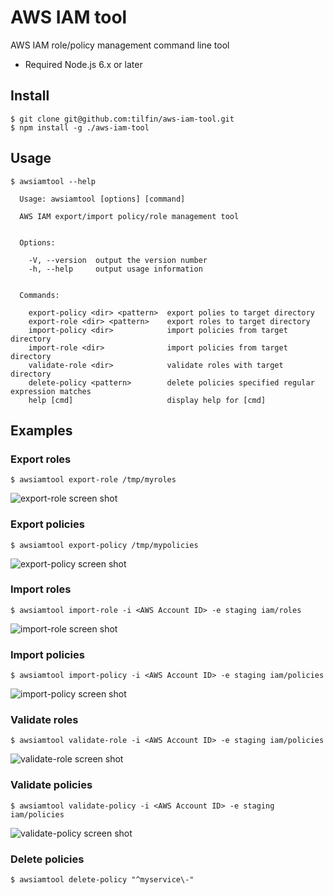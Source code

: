 # AWS IAM tool

AWS IAM role/policy management command line tool

* Required Node.js 6.x or later

## Install

```
$ git clone git@github.com:tilfin/aws-iam-tool.git
$ npm install -g ./aws-iam-tool
```

## Usage

```
$ awsiamtool --help

  Usage: awsiamtool [options] [command]

  AWS IAM export/import policy/role management tool


  Options:

    -V, --version  output the version number
    -h, --help     output usage information


  Commands:

    export-policy <dir> <pattern>  export polies to target directory
    export-role <dir> <pattern>    export roles to target directory
    import-policy <dir>            import policies from target directory
    import-role <dir>              import policies from target directory
    validate-role <dir>            validate roles with target directory
    delete-policy <pattern>        delete policies specified regular expression matches
    help [cmd]                     display help for [cmd]
```

## Examples

### Export roles

```
$ awsiamtool export-role /tmp/myroles
```

![export-role screen shot](https://raw.githubusercontent.com/wiki/tilfin/aws-iam-tool/images/ss_export-role.png)

### Export policies

```
$ awsiamtool export-policy /tmp/mypolicies
```

![export-policy screen shot](https://raw.githubusercontent.com/wiki/tilfin/aws-iam-tool/images/ss_export-policy.png)

### Import roles

```
$ awsiamtool import-role -i <AWS Account ID> -e staging iam/roles
```

![import-role screen shot](https://raw.githubusercontent.com/wiki/tilfin/aws-iam-tool/images/ss_import-role.png)

### Import policies

```
$ awsiamtool import-policy -i <AWS Account ID> -e staging iam/policies
```

![import-policy screen shot](https://raw.githubusercontent.com/wiki/tilfin/aws-iam-tool/images/ss_import-policy.png)

### Validate roles

```
$ awsiamtool validate-role -i <AWS Account ID> -e staging iam/policies
```

![validate-role screen shot](https://raw.githubusercontent.com/wiki/tilfin/aws-iam-tool/images/ss_validate-role.png)

### Validate policies

```
$ awsiamtool validate-policy -i <AWS Account ID> -e staging iam/policies
```

![validate-policy screen shot](https://raw.githubusercontent.com/wiki/tilfin/aws-iam-tool/images/ss_validate-policy.png)

### Delete policies

```
$ awsiamtool delete-policy "^myservice\-"
```
